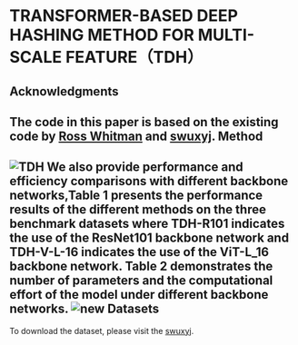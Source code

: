 # TRANSFORMER-BASED DEEP HASHING METHOD FOR MULTI-SCALE FEATURE（TDH）
Acknowledgments
----
The code in this paper is based on the existing code by [Ross Whitman](https://github.com/rwightman/pytorch-image-models/tree/main) and [swuxyj](https://github.com/swuxyj/DeepHash-pytorch).
Method
-----
![TDH](https://user-images.githubusercontent.com/49743419/220228569-dcd3c9d5-33e9-49de-bec0-fcfb17b8e5d2.png)
We also provide performance and efficiency comparisons with different backbone networks,Table 1 presents the performance results of the
different methods on the three benchmark datasets where TDH-R101 indicates the use of the
ResNet101 backbone network and TDH-V-L-16 indicates the use of the ViT-L_16 backbone
network. Table 2 demonstrates the number of parameters and the computational effort of the
model under different backbone networks.
![new](https://user-images.githubusercontent.com/49743419/220231454-b6e2bdf1-1b52-4293-b28f-d6329926c6cc.png)
Datasets
-----
To download the dataset, please visit the [swuxyj](https://github.com/swuxyj/DeepHash-pytorch).
